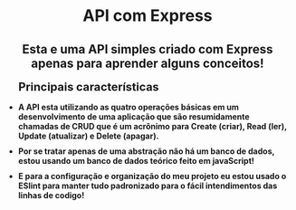 <h1 style='text-align:center'>API com Express</h1>

<h2 style='text-align:center'>Esta e uma API simples criado com Express apenas para aprender alguns conceitos!</h2>

<ul>
<li style='font-size:20px; font-weight:bold; list-style-type: none;'>Principais características</li>
<li style='font-weight:bold;
margin-top:15px'>A API esta utilizando as quatro operações básicas em um desenvolvimento de uma aplicação que são resumidamente chamadas de CRUD que é um acrônimo para Create (criar), Read (ler), Update (atualizar) e Delete (apagar). </li>
<li style='font-weight:bold; margin-top:10px'>Por se tratar apenas de uma abstração não há um banco de dados, estou usando um banco de dados teórico feito em javaScript!</li>
<li style='font-weight:bold; margin-top:10px'>E para a configuração e organização do meu projeto eu estou usado o ESlint para manter tudo padronizado para o fácil intendimentos das linhas de codigo!</li>

</ul>